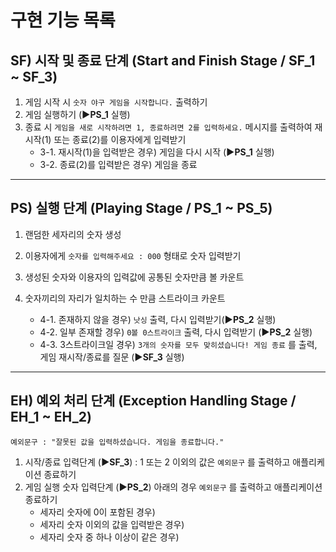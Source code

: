 # 구현 기능 목록

## SF) 시작 및 종료 단계 (Start and Finish Stage / **SF_1** ~ **SF_3**)

1. 게임 시작 시 `숫자 야구 게임을 시작합니다.` 출력하기
2. 게임 실행하기 (**▶PS_1** 실행)
3. 종료 시 `게임을 새로 시작하려면 1, 종료하려면 2를 입력하세요.` 메시지를 출력하여 재시작(1) 또는 종료(2)를 이용자에게 입력받기
    - 3-1. 재시작(1)을 입력받은 경우) 게임을 다시 시작 (**▶PS_1** 실행)
    - 3-2. 종료(2)를 입력받은 경우) 게임을 종료

---

## PS) 실행 단계 (Playing Stage / **PS_1** ~ **PS_5**)

1. 랜덤한 세자리의 숫자 생성
2. 이용자에게 `숫자를 입력해주세요 : 000` 형태로 숫자 입력받기
3. 생성된 숫자와 이용자의 입력값에 공통된 숫자만큼 볼 카운트
4. 숫자끼리의 자리가 일치하는 수 만큼 스트라이크 카운트

    - 4-1. 존재하지 않을 경우) `낫싱` 출력, 다시 입력받기(**▶PS_2** 실행)
    - 4-2. 일부 존재할 경우) `0볼 0스트라이크` 출력, 다시 입력받기 (**▶PS_2** 실행)
    - 4-3. 3스트라이크일 경우) `3개의 숫자를 모두 맞히셨습니다! 게임 종료` 를 출력, 게임 재시작/종료를 질문 (**▶SF_3** 실행)

---

## EH) 예외 처리 단계 (Exception Handling Stage / **EH_1** ~ **EH_2**)

    예외문구 : "잘못된 값을 입력하셨습니다. 게임을 종료합니다."

1.  시작/종료 입력단계 (**▶SF_3**) : 1 또는 2 이외의 값은 `예외문구` 를 출력하고 애플리케이션 종료하기
2.  게임 실행 숫자 입력단계 (**▶PS_2**) 아래의 경우 `예외문구` 를 출력하고 애플리케이션 종료하기
    -   세자리 숫자에 0이 포함된 경우)
    -   세자리 숫자 이외의 값을 입력받은 경우)
    -   세자리 숫자 중 하나 이상이 같은 경우)
